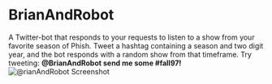 # BrianAndRobot
A Twitter-bot that responds to your requests to listen to a show from your favorite season of Phish. Tweet a hashtag containing a season and two digit year, and the bot responds with a random show from that timeframe.
Try tweeting: **@BrianAndRobot send me some #fall97!**
![@rianAndRobot Screenshot](https://i.imgur.com/7NHFBsd.png)
